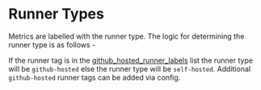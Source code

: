 # Runner Types

Metrics are labelled with the runner type. The logic for determining the runner type is as follows -

If the runner tag is in the [github_hosted_runner_labels](./gh_actions_exporter/config.py) list the runner type will be `github-hosted` else the runner type will be `self-hosted`. Additional `github-hosted` runner tags can be added via config.
